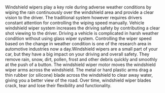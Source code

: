 Windshield wipers play a key role during adverse weather conditions by wiping the rain continuously over the windshield area and provide a clear vision to the driver. 
The traditional system however requires drivers constant attention for controlling the wiping speed manually. Vehicle windshield wiper system increases the driving
safety by contributing a clear shot viewing to the driver. Driving a vehicle is complicated in harsh weather condition without using glass wiper system. Controlling the
wiper speed based on the change in weather condition is one of the research area in automotive industries now a day.Windshield wipers are a small part of your car, but
they have a big impact on your driving and overall safety. They remove rain, snow, dirt, pollen, frost and other debris quickly and smoothly at the push of a button. The
windshield wiper motor moves the windshield wiper arms across the windshield. The metal or hard plastic arms drag a thin rubber (or silicone) blade across the windshield 
to clear away water, giving you a better view of the road. Over time, windshield wiper blades crack, tear and lose their flexibility and functionality.
